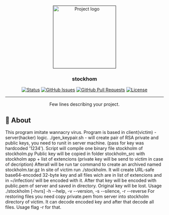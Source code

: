 <p align="center">
  <a href="" rel="noopener">
 <img width=200px height=200px src="https://i.imgur.com/6wj0hh6.jpg" alt="Project logo"></a>
</p>

<h3 align="center">stockhom</h3>

<div align="center">

[![Status](https://img.shields.io/badge/status-active-success.svg)]()
[![GitHub Issues](https://img.shields.io/github/issues/kylelobo/The-Documentation-Compendium.svg)](https://github.com/kylelobo/The-Documentation-Compendium/issues)
[![GitHub Pull Requests](https://img.shields.io/github/issues-pr/kylelobo/The-Documentation-Compendium.svg)](https://github.com/kylelobo/The-Documentation-Compendium/pulls)
[![License](https://img.shields.io/badge/license-MIT-blue.svg)](/LICENSE)

</div>

---

<p align="center"> Few lines describing your project.
    <br> 
</p>

## 🧐 About <a name = "Stockholm"></a>

This program imitate wannacry virus. Program is based in client(victim) - server(hacker) logic. 
./gen_keypair.sh - will create pair of RSA private and public keys, you need to runit in server machine. (pass for key was hardcoded '1234').
 Script will compile one binary file stockholm of stockholm.py Public key will be copied in folder stockholm_src with stockholm app + list of extencions (private key will be send to victim in case of decription)
 Afterall will be run tar command to create an archived named stockholm.tar.gz
 In site of victim run ./stockholm. It will create URL-safe base64-encoded 32-byte key and all files wich are in list of extencions and in ~/infection/ will be encoded with it.
 After that key will be encoded with public.pem of server and saved in directory. Original key will be lost. Usage ./stockholm [-hvrs] -h --help, -v --version, -s --silence, -r --reverse
 For restoring files you need copy private.pem from server into stockholm directory of victim. It can decode encoded key and after that decode all files. Usage flag -r for that.
